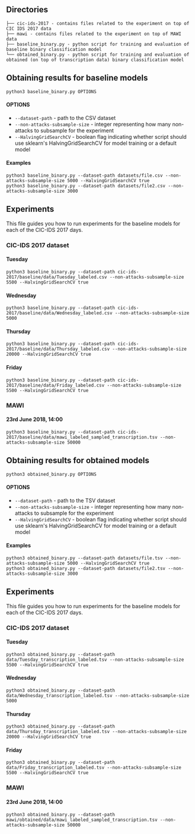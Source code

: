 ## Directories

```
├── cic-ids-2017 - contains files related to the experiment on top of CIC IDS 2017 data
├── mawi - contains files related to the experiment on top of MAWI data
├── baseline_binary.py - python script for training and evaluation of baseline binary classification model
└── obtained_binary.py - python script for training and evaluation of obtained (on top of transcription data) binary classification model
```

## Obtaining results for baseline models

```shell
python3 baseline_binary.py OPTIONS
```
#### OPTIONS
- `--dataset-path` - path to the CSV dataset
- `--non-attacks-subsample-size` - integer representing how many non-attacks to subsample for the experiment
- `--HalvingGridSearchCV` - boolean flag indicating whether script should use sklearn's HalvingGridSearchCV 
for model training or a default model

#### Examples
```shell
python3 baseline_binary.py --dataset-path datasets/file.csv --non-attacks-subsample-size 5000 --HalvingGridSearchCV true
python3 baseline_binary.py --dataset-path datasets/file2.csv --non-attacks-subsample-size 3000
```

## Experiments
This file guides you how to run experiments for the baseline models for each of the CIC-IDS 2017 days.

### CIC-IDS 2017 dataset

#### Tuesday
```shell
python3 baseline_binary.py --dataset-path cic-ids-2017/baseline/data/Tuesday_labeled.csv --non-attacks-subsample-size 5500 --HalvingGridSearchCV true
```

#### Wednesday
```shell
python3 baseline_binary.py --dataset-path cic-ids-2017/baseline/data/Wednesday_labeled.csv --non-attacks-subsample-size 5000
```

#### Thursday
```shell
python3 baseline_binary.py --dataset-path cic-ids-2017/baseline/data/Thursday_labeled.csv --non-attacks-subsample-size 20000 --HalvingGridSearchCV true
```

#### Friday
```shell
python3 baseline_binary.py --dataset-path cic-ids-2017/baseline/data/Friday_labeled.csv --non-attacks-subsample-size 5500 --HalvingGridSearchCV true
```


### MAWI
#### 23rd June 2018, 14:00
```shell
python3 baseline_binary.py --dataset-path cic-ids-2017/baseline/data/mawi_labeled_sampled_transcription.tsv --non-attacks-subsample-size 50000
```



## Obtaining results for obtained models

```shell
python3 obtained_binary.py OPTIONS
```
#### OPTIONS
- `--dataset-path` - path to the TSV dataset
- `--non-attacks-subsample-size` - integer representing how many non-attacks to subsample for the experiment
- `--HalvingGridSearchCV` - boolean flag indicating whether script should use sklearn's HalvingGridSearchCV
  for model training or a default model

#### Examples
```shell
python3 obtained_binary.py --dataset-path datasets/file.tsv --non-attacks-subsample-size 5000 --HalvingGridSearchCV true
python3 obtained_binary.py --dataset-path datasets/file2.tsv --non-attacks-subsample-size 3000
```

## Experiments
This file guides you how to run experiments for the baseline models for each of the CIC-IDS 2017 days.

### CIC-IDS 2017 dataset

#### Tuesday
```shell
python3 obtained_binary.py --dataset-path data/Tuesday_transcription_labeled.tsv --non-attacks-subsample-size 5500 --HalvingGridSearchCV true
```

#### Wednesday
```shell
python3 obtained_binary.py --dataset-path data/Wednesday_transcription_labeled.tsv --non-attacks-subsample-size 5000
```

#### Thursday
```shell
python3 obtained_binary.py --dataset-path data/Thursday_transcription_labeled.tsv --non-attacks-subsample-size 20000 --HalvingGridSearchCV true
```

#### Friday
```shell
python3 obtained_binary.py --dataset-path data/Friday_transcription_labeled.tsv --non-attacks-subsample-size 5500 --HalvingGridSearchCV true
```


### MAWI
#### 23rd June 2018, 14:00
```shell
python3 obtained_binary.py --dataset-path mawi/obtained/data/mawi_labeled_sampled_transcription.tsv --non-attacks-subsample-size 50000
```
